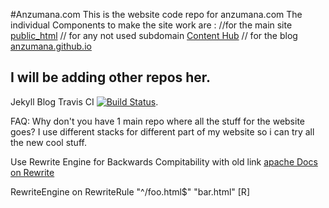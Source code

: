 #Anzumana.com
This is the  website code repo for anzumana.com
The individual Components to make the site work are :
//for the main site
[public_html](https://github.com/Anzumana/public_html)
// for any not used subdomain
[Content Hub](https://github.com/Anzumana/ContentHub)
// for the blog
[anzumana.github.io](https://github.com/Anzumana/anzumana.github.io)

I will be adding other repos her.
-----
Jekyll Blog Travis CI
[![Build Status](https://travis-ci.org/Anzumana/anzumana.github.io.svg?branch=master)](https://travis-ci.org/Anzumana/anzumana.github.io). 

FAQ:
Why don't you have 1 main repo where all the stuff for the website goes?
I use different stacks for different part of my website so i can try all the new cool stuff.



Use Rewrite Engine for Backwards Compitability with old link
[apache Docs on Rewrite](http://httpd.apache.org/docs/2.4/rewrite/remapping.html)

RewriteEngine  on
RewriteRule    "^/foo\.html$"  "bar.html"  [R]

